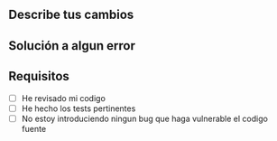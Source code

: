 ## Describe tus cambios

## Solución a algun error

## Requisitos
- [ ] He revisado mi codigo 
- [ ] He hecho los tests pertinentes
- [ ] No estoy introduciendo ningun bug que haga vulnerable el codigo fuente
